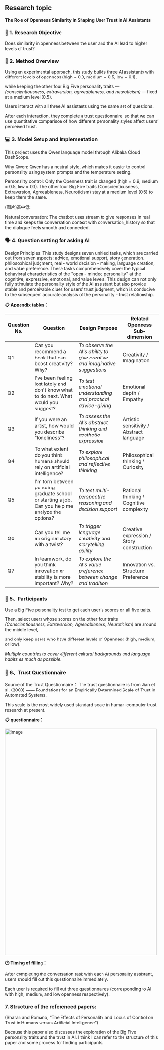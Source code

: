 ## Research topic
**The Role of Openness Similarity in Shaping User Trust in AI Assistants**

### 🧠 1. Research Objective
Does similarity in openness between the user and the AI lead to higher levels of trust?

### 🧪 2. Method Overview
Using an experimental approach, this study builds three AI assistants with different levels of openness (high = 0.9, medium = 0.5, low = 0.1), 

while keeping the other four Big Five personality traits — _(conscientiousness, extraversion, agreeableness, and neuroticism)_ — fixed at a medium level (0.5).

Users interact with all three AI assistants using the same set of questions. 

After each interaction, they complete a trust questionnaire, so that we can use quantitative comparison of how different personality styles affect users’ perceived trust.

### 💻 3. Model Setup and Implementation

This project uses the Qwen language model through Alibaba Cloud DashScope.

Why Qwen: Qwen has a neutral style, which makes it easier to control personality using system prompts and the temperature setting.

Personality control: Only the Openness trait is changed (high = 0.9, medium = 0.5, low = 0.1). The other four Big Five traits (Conscientiousness, Extraversion, Agreeableness, Neuroticism) stay at a medium level (0.5) to keep them the same.

(图片)高中低

Natural conversation: The chatbot uses stream to give responses in real time and keeps the conversation context with conversation_history so that the dialogue feels smooth and connected.


### 🗣️ 4. Question setting for asking AI 
Design Principles:
This study designs seven unified tasks, which are carried out from seven aspects: advice, emotional support, story generation, philosophical judgment, real - world decision - making, language creation, and value preference. These tasks comprehensively cover the typical behavioral characteristics of the "open - minded personality" at the cognitive, expressive, emotional, and value levels.
This design can not only fully stimulate the personality style of the AI assistant but also provide stable and perceivable clues for users' trust judgment, which is conducive to the subsequent accurate analysis of the personality - trust relationship.

**📋 Appendix tables：**

| Question No. | Question                                                                                  | Design Purpose                                                           | Related Openness Sub-dimension           |
| ------------ | ------------------------------------------------------------------------------------------------- | ------------------------------------------------------------------------ | ---------------------------------------- |
| Q1           | Can you recommend a book that can boost creativity? Why?                                          | _To observe the AI's ability to give creative and imaginative suggestions_ | Creativity / Imagination                 |
| Q2           | I've been feeling lost lately and don't know what to do next. What would you suggest?             | _To test emotional understanding and practical advice-giving_              | Emotional depth / Empathy                |
| Q3           | If you were an artist, how would you describe "loneliness"?                                       | _To assess the AI's abstract thinking and aesthetic expression_            | Artistic sensitivity / Abstract language |
| Q4           | To what extent do you think humans should rely on artificial intelligence?                        | _To explore philosophical and reflective thinking_                         | Philosophical thinking / Curiosity       |
| Q5           | I'm torn between pursuing graduate school or starting a job. Can you help me analyze the options? | _To test multi-perspective reasoning and decision support_                 | Rational thinking / Cognitive complexity |
| Q6           | Can you tell me an original story with a twist?                                                   | _To trigger language creativity and storytelling ability_                  | Creative expression / Story construction |
| Q7           | In teamwork, do you think innovation or stability is more important? Why?                         | _To explore the AI's value preference between change and tradition_        | Innovation vs. Structure Preference      |


### 👥 5、Participants
Use a Big Five personality test to get each user's scores on all five traits.

Then, select users whose scores on the other four traits _(Conscientiousness, Extraversion, Agreeableness, Neuroticism)_ are around the middle level,

and only keep users who have different levels of Openness (high, medium, or low).

_Multiple countries to cover different cultural backgrounds and language habits as much as possible._

### 🧾 6、Trust Questionnaire
Source of the Trust Questionnaire：
The trust questionnaire is from Jian et al. (2000) —— Foundations for an Empirically Determined Scale of Trust in Automated Systems. 

This scale is the most widely used standard scale in human-computer trust research at present.

**📋 questionnaire：**

<img width="496" height="739" alt="image" src="https://github.com/user-attachments/assets/eadf4ecd-4406-4523-adfb-f08c706d8b25" />

**🕒 Timing of filling：**

After completing the conversation task with each AI personality assistant, users should fill out this questionnaire immediately.

Each user is required to fill out three questionnaires (corresponding to AI with high, medium, and low openness respectively).

### 7. Structure of the referenced papers:
(Sharan and Romano, “The Effects of Personality and Locus of Control on Trust in Humans versus Artificial Intelligence”)

Because this paper also discusses the exploration of the Big Five personality traits and the trust in AI. 
I think I can refer to the structure of this paper and some process for finding participants.

